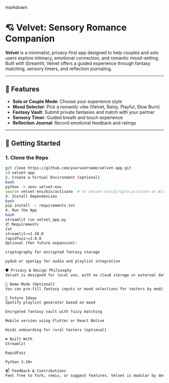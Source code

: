 markdown
# 💘 Velvet: Sensory Romance Companion

**Velvet** is a minimalist, privacy-first app designed to help couples and solo users explore intimacy, emotional connection, and romantic mood-setting. Built with Streamlit, Velvet offers a guided experience through fantasy matching, sensory timers, and reflection journaling.

---

## 🧭 Features

- **Solo or Couple Mode**: Choose your experience style
- **Mood Selector**: Pick a romantic vibe (Velvet, Rainy, Playful, Slow Burn)
- **Fantasy Vault**: Submit private fantasies and match with your partner
- **Sensory Timer**: Guided breath and touch experience
- **Reflection Journal**: Record emotional feedback and ratings

---

## 🚀 Getting Started

### 1. Clone the Repo
```bash
git clone https://github.com/yourusername/velvet-app.git
cd velvet-app
2. Create a Virtual Environment (optional)
bash
python -m venv velvet-env
source velvet-env/bin/activate  # or velvet-env\Scripts\activate on Windows
3. Install Dependencies
bash
pip install -r requirements.txt
4. Run the App
bash
streamlit run velvet_app.py
📦 Requirements
txt
streamlit>=1.30.0
rapidfuzz>=3.0.0
Optional (for future expansion):

cryptography for encrypted fantasy storage

pydub or spotipy for audio and playlist integration

🛡️ Privacy & Design Philosophy
Velvet is designed for local use, with no cloud storage or external data sharing. All inputs are stored in memory only, making it ideal for private exploration or rural testing environments.

🧪 Demo Mode (Optional)
You can pre-fill fantasy inputs or mood selections for testers by modifying velvet_app.py. Add sample text or randomized prompts to simulate real usage.

🧠 Future Ideas
Spotify playlist generator based on mood

Encrypted fantasy vault with fuzzy matching

Mobile version using Flutter or React Native

Hindi onboarding for rural testers (optional)

❤️ Built With
Streamlit

RapidFuzz

Python 3.10+

📬 Feedback & Contributions
Feel free to fork, remix, or suggest features. Velvet is modular by design—perfect for creative prototyping or emotionally intelligent UX experiments.
